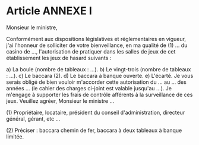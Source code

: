 # Article ANNEXE I

Monsieur le ministre,

Conformément aux dispositions législatives et réglementaires en vigueur, j'ai l'honneur de solliciter de votre bienveillance, en ma qualité de (1) ... du casino de ..., l'autorisation de pratiquer dans les salles de jeux de cet établissement les jeux de hasard suivants :

a) La boule (nombre de tableaux : ...).       b) Le vingt-trois (nombre de tableaux : ...).       c) Le baccara (2).       d) Le baccara à banque ouverte.       e) L'écarté.       Je vous serais obligé de bien vouloir m'accorder cette autorisation du ... au ... des années ... (le cahier des charges ci-joint est valable jusqu'au ...).       Je m'engage à supporter les frais de contrôle afférents à la surveillance de ces jeux.       Veuillez agréer, Monsieur le ministre ...

(1) Propriétaire, locataire, président du conseil d'administration, directeur général, gérant, etc ...

(2) Préciser : baccara chemin de fer, baccara à deux tableaux à banque limitée.
